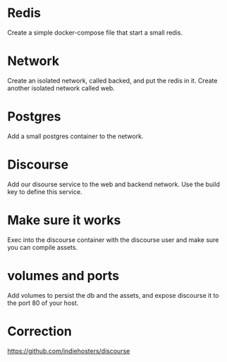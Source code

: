 # Redis

Create a simple docker-compose file that start a small redis.

# Network

Create an isolated network, called backed,  and put the redis in it.
Create another isolated network called web.

# Postgres

Add a small postgres container to the network.

# Discourse

Add our disourse service to the web and backend network.
Use the build key to define this service.

# Make sure it works

Exec into the discourse container with the discourse user and make sure you can compile assets.

# volumes and ports

Add volumes to persist the db and the assets, and expose discourse it to the port 80 of your host.

# Correction

https://github.com/indiehosters/discourse
